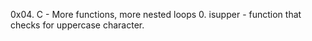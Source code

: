 0x04. C - More functions, more nested loops
0. isupper - function that checks for uppercase character.
